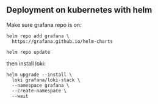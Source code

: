 ## Deployment on kubernetes with helm

Make sure grafana repo is on:
```
helm repo add grafana \
  https://grafana.github.io/helm-charts

helm repo update
```

then install loki:
```
helm upgrade --install \
  loki grafana/loki-stack \
  --namespace grafana \
  --create-namespace \
  --wait
```


